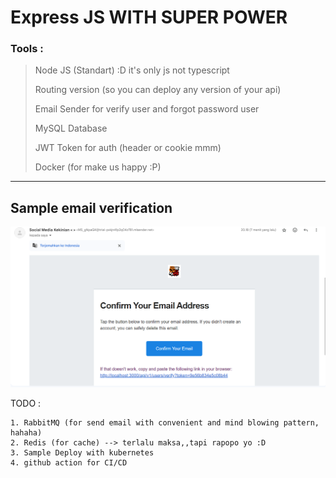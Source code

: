 # Express JS WITH SUPER POWER

### Tools :

> Node JS (Standart) :D it's only js not typescript
>
> Routing version (so you can deploy any version of your api)
>
> Email Sender for verify user and forgot password user
>
> MySQL Database
>
> JWT Token for auth (header or cookie mmm)
>
> Docker (for make us happy :P)

---

## Sample email verification

![Sample email verification](./email-verification.PNG)

TODO :

    1. RabbitMQ (for send email with convenient and mind blowing pattern, hahaha)
    2. Redis (for cache) --> terlalu maksa,,tapi rapopo yo :D
    3. Sample Deploy with kubernetes
    4. github action for CI/CD

